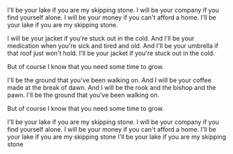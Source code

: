 I'll be your lake if you are my skipping stone.
I will be your company if you find yourself alone.
I will be your money if you can't afford a home.
I'll be your lake if you are my skipping stone.

I will be your jacket if you're stuck out in the cold.
And I'll be your medication when you're sick and tired and old.
And I'll be your umbrella if that roof just won't hold.
I'll be your jacket if you're stuck out in the cold.

But of course I know that you need some time to grow.

I'll be the ground that you've been walking on.
And I will be your coffee made at the break of dawn.
And I will be the rook and the bishop and the pawn.
I'll be the ground that you've been walking on.

But of course I know that you need some time to grow.

I'll be your lake if you are my skipping stone.
I will be your company if you find yourself alone.
I will be your money if you can't afford a home.
I'll be your lake if you are my skipping stone 
I'll be your lake if you are my skipping stone


